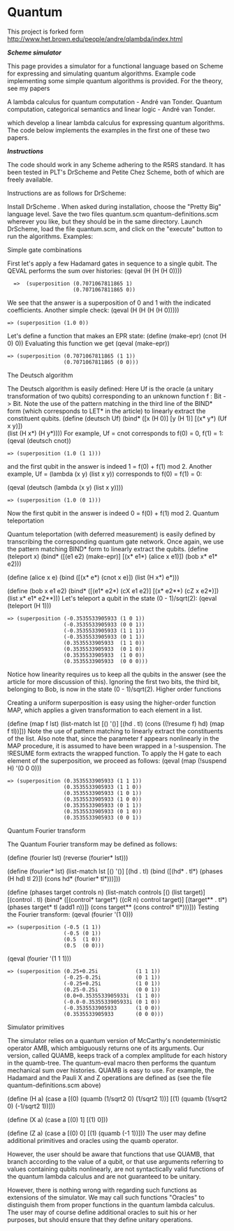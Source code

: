 # Quantum

This project is forked form http://www.het.brown.edu/people/andre/qlambda/index.html


***Scheme simulator***

This page provides a simulator for a functional language based on Scheme for expressing and simulating quantum algorithms. Example code implementing some simple quantum algorithms is provided. For the theory, see my papers

A lambda calculus for quantum computation - André van Tonder.
Quantum computation, categorical semantics and linear logic - André van Tonder.

which develop a linear lambda calculus for expressing quantum algorithms. The code below implements the examples in the first one of these two papers.

***Instructions***

The code should work in any Scheme adhering to the R5RS standard. It has been tested in PLT's DrScheme and Petite Chez Scheme, both of which are freely available.

Instructions are as follows for DrScheme:

Install DrScheme . When asked during installation, choose the "Pretty Big" language level.
Save the two files
quantum.scm
quantum-definitions.scm
wherever you like, but they should be in the same directory.
Launch DrScheme, load the file quantum.scm, and click on the "execute" button to run the algorithms.
Examples:

Simple gate combinations

First let's apply a few Hadamard gates in sequence to a single qubit. The QEVAL performs the sum over histories:
  (qeval (H (H (H 0))))

      =>  (superposition (0.7071067811865 1) 
                         (0.7071067811865 0))
We see that the answer is a superposition of 0 and 1 with the indicated coefficients. Another simple check:
  (qeval (H (H (H (H 0)))))

    => (superposition (1.0 0))
Let's define a function that makes an EPR state:
  (define (make-epr) (cnot (H 0) 0))
Evaluating this function we get
  (qeval (make-epr))

    => (superposition (0.7071067811865 (1 1)) 
                      (0.7071067811865 (0 0)))
The Deutsch algorithm

The Deutsch algorithm is easily defined: Here Uf is the oracle (a unitary transformation of two qubits) corresponding to an unknown function f : Bit -> Bit. Note the use of the pattern matching in the third line of the BIND* form (which corresponds to LET* in the article) to linearly extract the constituent qubits.
  (define (deutsch Uf)
    (bind* ([x       (H 0)]
            [y       (H 1)]
            [(x* y*) (Uf x y)])     
      (list (H x*) 
            (H y*))))
For example, Uf = cnot corresponds to f(0) = 0, f(1) = 1:
  (qeval (deutsch cnot))

    => (superposition (1.0 (1 1)))
and the first qubit in the answer is indeed 1 = f(0) + f(1) mod 2.
Another example, Uf = (lambda (x y) (list x y)) corresponds to f(0) = f(1) = 0:

  (qeval (deutsch 
           (lambda (x y) (list x y))))

    => (superposition (1.0 (0 1)))
 
Now the first qubit in the answer is indeed 0 = f(0) + f(1) mod 2.
Quantum teleportation

Quantum teleportation (with deferred measurement) is easily defined by transcribing the corresponding quantum gate network. Once again, we use the pattern matching BIND* form to linearly extract the qubits.
  (define (teleport x)
    (bind* ([(e1 e2)  (make-epr)]
            [(x* e1*) (alice x e1)])
      (bob x* e1* e2)))

  (define (alice x e)
    (bind ([(x* e*) (cnot x e)])
      (list (H x*) e*)))

  (define (bob x e1 e2)
    (bind* ([(e1* e2*) (cX e1 e2)]
            [(x* e2**) (cZ x e2*)])
      (list x* e1* e2**)))
Let's teleport a qubit in the state (0 - 1)/sqrt(2):
  (qeval (teleport (H 1)))

    => (superposition (-0.3535533905933 (1 0 1))
                      (-0.3535533905933 (0 0 1))
                      (-0.3535533905933 (1 1 1))
                      (-0.3535533905933 (0 1 1))
                      (0.3535533905933  (1 1 0))
                      (0.3535533905933  (0 1 0))
                      (0.3535533905933  (1 0 0))
                      (0.3535533905933  (0 0 0)))
       
Notice how linearity requires us to keep all the qubits in the answer (see the article for more discussion of this). Ignoring the first two bits, the third bit, belonging to Bob, is now in the state (0 - 1)/sqrt(2).
Higher order functions

Creating a uniform superposition is easy using the higher-order function MAP, which applies a given transformation to each element in a list.

  (define (map f lst)
    (list-match lst 
      [()        '()] 
      [(hd . tl) (cons ((!resume f) hd) 
                       (map f tl))]))
Note the use of pattern matching to linearly extract the constituents of the list. Also note that, since the parameter f appears nonlinearly in the MAP procedure, it is assumed to have been wrapped in a !-suspension. The !RESUME form extracts the wrapped function. To apply the H gate to each element of the superposition, we proceed as follows:
  (qeval (map (!suspend H) '(0 0 0)))

    => (superposition (0.3535533905933 (1 1 1))
                      (0.3535533905933 (1 1 0))
                      (0.3535533905933 (1 0 1))
                      (0.3535533905933 (1 0 0))
                      (0.3535533905933 (0 1 1))
                      (0.3535533905933 (0 1 0))
                      (0.3535533905933 (0 0 1))
Quantum Fourier transform

The Quantum Fourier transform may be defined as follows:
   
  (define (fourier lst)
    (reverse (fourier* lst)))

  (define (fourier* lst)
    (list-match lst
      [()        '()]
      [(hd . tl) (bind ([(hd* . tl*) (phases (H hd) tl 2)])
                   (cons hd* (fourier* tl*)))]))

  (define (phases target controls n)
    (list-match controls
      [() (list target)]
      [(control . tl) 
       (bind* ([(control* target*) ((cR n) control target)]
               [(target** . tl*)   (phases target* tl (add1 n))])
         (cons target** (cons control* tl*)))]))
Testing the Fourier transform:
  (qeval (fourier '(1 0)))

    => (superposition (-0.5 (1 1)) 
                      (-0.5 (0 1)) 
                      (0.5  (1 0)) 
                      (0.5  (0 0)))

  (qeval (fourier '(1 1 1)))

    => (superposition (0.25+0.25i            (1 1 1))
                      (-0.25-0.25i           (0 1 1))
                      (-0.25+0.25i           (1 0 1))
                      (0.25-0.25i            (0 0 1))
                      (0.0+0.3535533905933i  (1 1 0))
                      (-0.0-0.3535533905933i (0 1 0))
                      (-0.3535533905933      (1 0 0))
                      (0.3535533905933       (0 0 0)))
    
Simulator primitives

The simulator relies on a quantum version of McCarthy's nondeterministic operator AMB, which ambiguously returns one of its arguments. Our version, called QUAMB, keeps track of a complex amplitude for each history in the quamb-tree. The quantum-eval macro then performs the quantum mechanical sum over histories.
QUAMB is easy to use. For example, the Hadamard and the Pauli X and Z operations are defined as (see the file quantum-definitions.scm above)

  (define (H a)
    (case a
      [(0) (quamb (1/sqrt2 0) (1/sqrt2 1))]
      [(1) (quamb (1/sqrt2 0) (-1/sqrt2 1))]))
   
  (define (X a)
    (case a
      [(0) 1]
      [(1) 0]))

  (define (Z a)
    (case a
      [(0) 0]
      [(1) (quamb (-1 1))]))
The user may define additional primitives and oracles using the quamb operator.

However, the user should be aware that functions that use QUAMB, that branch according to the value of a qubit, or that use arguments referring to values containing qubits nonlinearly, are not syntactically valid functions of the quantum lambda calculus and are not guaranteed to be unitary.

However, there is nothing wrong with regarding such functions as extensions of the simulator. We may call such functions "Oracles" to distinguish them from proper functions in the quantum lambda calculus. The user may of course define additional oracles to suit his or her purposes, but should ensure that they define unitary operations.
